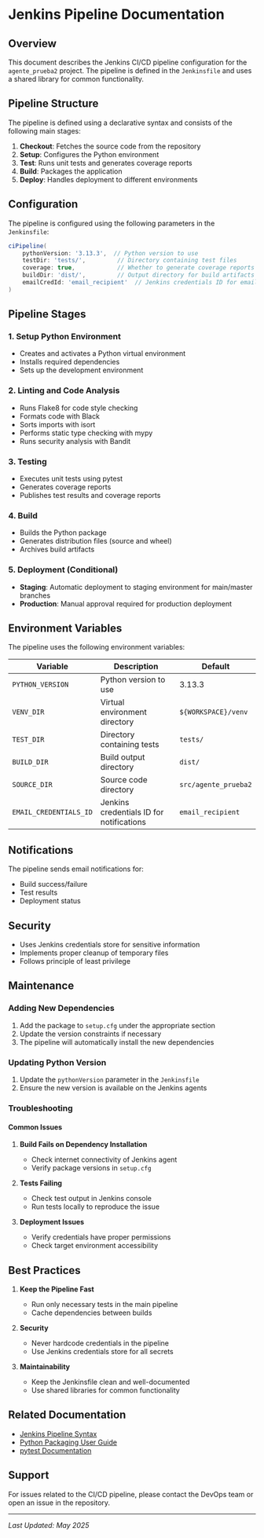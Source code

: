 # Jenkins Pipeline Documentation

## Overview

This document describes the Jenkins CI/CD pipeline configuration for the `agente_prueba2` project. The pipeline is defined in the `Jenkinsfile` and uses a shared library for common functionality.

## Pipeline Structure

The pipeline is defined using a declarative syntax and consists of the following main stages:

1. **Checkout**: Fetches the source code from the repository
2. **Setup**: Configures the Python environment
3. **Test**: Runs unit tests and generates coverage reports
4. **Build**: Packages the application
5. **Deploy**: Handles deployment to different environments

## Configuration

The pipeline is configured using the following parameters in the `Jenkinsfile`:

```groovy
ciPipeline(
    pythonVersion: '3.13.3',  // Python version to use
    testDir: 'tests/',         // Directory containing test files
    coverage: true,            // Whether to generate coverage reports
    buildDir: 'dist/',         // Output directory for build artifacts
    emailCredId: 'email_recipient'  // Jenkins credentials ID for email notifications
)
```

## Pipeline Stages

### 1. Setup Python Environment
- Creates and activates a Python virtual environment
- Installs required dependencies
- Sets up the development environment

### 2. Linting and Code Analysis
- Runs Flake8 for code style checking
- Formats code with Black
- Sorts imports with isort
- Performs static type checking with mypy
- Runs security analysis with Bandit

### 3. Testing
- Executes unit tests using pytest
- Generates coverage reports
- Publishes test results and coverage reports

### 4. Build
- Builds the Python package
- Generates distribution files (source and wheel)
- Archives build artifacts

### 5. Deployment (Conditional)
- **Staging**: Automatic deployment to staging environment for main/master branches
- **Production**: Manual approval required for production deployment

## Environment Variables

The pipeline uses the following environment variables:

| Variable | Description | Default |
|----------|-------------|---------|
| `PYTHON_VERSION` | Python version to use | 3.13.3 |
| `VENV_DIR` | Virtual environment directory | `${WORKSPACE}/venv` |
| `TEST_DIR` | Directory containing tests | `tests/` |
| `BUILD_DIR` | Build output directory | `dist/` |
| `SOURCE_DIR` | Source code directory | `src/agente_prueba2` |
| `EMAIL_CREDENTIALS_ID` | Jenkins credentials ID for notifications | `email_recipient` |

## Notifications

The pipeline sends email notifications for:
- Build success/failure
- Test results
- Deployment status

## Security

- Uses Jenkins credentials store for sensitive information
- Implements proper cleanup of temporary files
- Follows principle of least privilege

## Maintenance

### Adding New Dependencies
1. Add the package to `setup.cfg` under the appropriate section
2. Update the version constraints if necessary
3. The pipeline will automatically install the new dependencies

### Updating Python Version
1. Update the `pythonVersion` parameter in the `Jenkinsfile`
2. Ensure the new version is available on the Jenkins agents

### Troubleshooting

#### Common Issues
1. **Build Fails on Dependency Installation**
   - Check internet connectivity of Jenkins agent
   - Verify package versions in `setup.cfg`

2. **Tests Failing**
   - Check test output in Jenkins console
   - Run tests locally to reproduce the issue

3. **Deployment Issues**
   - Verify credentials have proper permissions
   - Check target environment accessibility

## Best Practices

1. **Keep the Pipeline Fast**
   - Run only necessary tests in the main pipeline
   - Cache dependencies between builds

2. **Security**
   - Never hardcode credentials in the pipeline
   - Use Jenkins credentials store for all secrets

3. **Maintainability**
   - Keep the Jenkinsfile clean and well-documented
   - Use shared libraries for common functionality

## Related Documentation

- [Jenkins Pipeline Syntax](https://www.jenkins.io/doc/book/pipeline/syntax/)
- [Python Packaging User Guide](https://packaging.python.org/)
- [pytest Documentation](https://docs.pytest.org/)

## Support

For issues related to the CI/CD pipeline, please contact the DevOps team or open an issue in the repository.

---
*Last Updated: May 2025*
